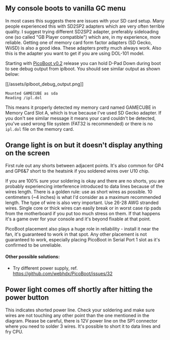 ## My console boots to vanilla GC menu

In most cases this suggests there are issues with your SD card setup. Many people experienced this with SD2SP2 adapters which are very often terrible quality. I suggest trying different SD2SP2 adapter, preferably sideloading one (so called "GB Player compatible") which are, in my experience, more reliable. Getting one of memory card form factor adapters (SD Gecko, WiiSD) is also a good idea. These adapters pretty much always work. Also this is the adapter you want to get if you are using DOL-101 model.

Starting with [PicoBoot v0.2](https://github.com/webhdx/PicoBoot/releases/tag/v0.2) release you can hold D-Pad Down during boot to see debug output from iplboot. You should see similar output as shown below:

[[/assets/iplboot_debug_output.png]]

```
Mounted GAMECUBE as sda
Reading /ipl.dol
```

This means it properly detected my memory card named GAMECUBE in Memory Card Slot A, which is true because I've used SD Gecko adapter. If you don't see similar message it means your card couldn't be detected, you've used wrong file system (FAT32 is recommended) or there is no `ipl.dol` file on the memory card.

## Orange light is on but it doesn't display anything on the screen

First rule out any shorts between adjacent points. It's also common for GP4 and GP6&7 short to the heatsink if you soldered wires over U10 chip.

If you are 100% sure your soldering is okay and there are no shorts, you are probably experiencing interference introduced to data lines because of the wires length. There is a golden rule: use as short wires as possible. 10 centimeters (~4 inches) is what I'd consider as a maximum recommended length. The type of wire is also very important. Use 26-28 AWG stranded wires. Single core or thick wires can easily break or in worst case rip pads from the motherboard if you put too much stress on them. If that happens it's a game over for your console and it's beyond fixable at that point. 

PicoBoot placement also plays a huge role in reliability - install it near the fan, it's guaranteed to work in that spot. Any other placement is not guaranteed to work, especially placing PicoBoot in Serial Port 1 slot as it's confirmed to be unreliable.

#### Other possible solutions:
- Try different power supply, ref. https://github.com/webhdx/PicoBoot/issues/32

## Power light comes off shortly after hitting the power button

This indicates shorted power line. Check your soldering and make sure wires are not touching any other point than the one mentioned in the diagram. Please be careful, there is 12V power line on the SP1 connector where you need to solder 3 wires. It's possible to short it to data lines and fry CPU.

